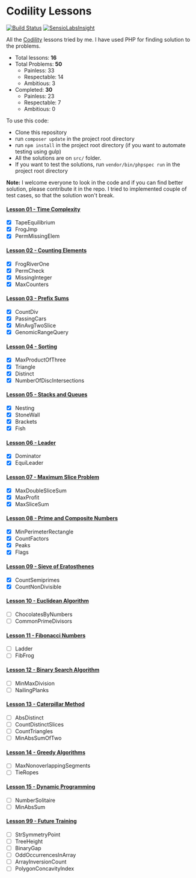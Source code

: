 # Codility Lessons

[![Build Status](https://travis-ci.org/samiulhoque/codility-lessons.svg?branch=master)](https://travis-ci.org/samiulhoque/codility-lessons)
[![SensioLabsInsight](https://insight.sensiolabs.com/projects/65f45405-d802-47ae-a7c2-7ba39008359d/mini.png)](https://insight.sensiolabs.com/projects/65f45405-d802-47ae-a7c2-7ba39008359d)

All the [Codility](https://codility.com/programmers/lessons) lessons tried by me. I have used PHP for finding solution to the problems.

- Total lessons: **16**
- Total Problems: **50**
    - Painless: 33
    - Respectable: 14
    - Ambitious: 3
- Completed: **30**
    - Painless: 23
    - Respectable: 7
    - Ambitious: 0

To use this code:
- Clone this repository
- run `composer update` in the project root directory
- run `npm install` in the project root directory (if you want to automate testing using gulp)
- All the solutions are on `src/` folder.
- If you want to test the solutions, run `vendor/bin/phpspec run` in the project root directory

**Note:** I welcome everyone to look in the code and if you can find better solution,
please contribute it in the repo. I tried to implemented couple of test cases, so that
the solution won't break.

#### [Lesson 01 - Time Complexity](https://github.com/samiulhoque/codility-lessons/blob/master/src/Lesson01/)
- [x] TapeEquilibrium
- [x] FrogJmp
- [x] PermMissingElem

#### [Lesson 02 - Counting Elements](https://github.com/samiulhoque/codility-lessons/blob/master/src/Lesson02/)
- [x] FrogRiverOne
- [x] PermCheck
- [x] MissingInteger
- [x] MaxCounters

#### [Lesson 03 - Prefix Sums](https://github.com/samiulhoque/codility-lessons/blob/master/src/Lesson03/)
- [x] CountDiv
- [x] PassingCars
- [x] MinAvgTwoSlice
- [x] GenomicRangeQuery

#### [Lesson 04 - Sorting](https://github.com/samiulhoque/codility-lessons/blob/master/src/Lesson04/)
- [x] MaxProductOfThree
- [x] Triangle
- [x] Distinct
- [x] NumberOfDiscIntersections

#### [Lesson 05 - Stacks and Queues](https://github.com/samiulhoque/codility-lessons/blob/master/src/Lesson05/)
- [x] Nesting
- [x] StoneWall
- [x] Brackets
- [x] Fish

#### [Lesson 06 - Leader](https://github.com/samiulhoque/codility-lessons/blob/master/src/Lesson06/)
- [x] Dominator
- [x] EquiLeader

#### [Lesson 07 - Maximum Slice Problem](https://github.com/samiulhoque/codility-lessons/blob/master/src/Lesson07/)
- [x] MaxDoubleSliceSum
- [x] MaxProfit
- [x] MaxSliceSum

#### [Lesson 08 - Prime and Composite Numbers](https://github.com/samiulhoque/codility-lessons/blob/master/src/Lesson08/)
- [x] MinPerimeterRectangle
- [x] CountFactors
- [x] Peaks
- [x] Flags

#### [Lesson 09 - Sieve of Eratosthenes](https://github.com/samiulhoque/codility-lessons/blob/master/src/Lesson09/)
- [x] CountSemiprimes
- [x] CountNonDivisible

#### [Lesson 10 - Euclidean Algorithm](https://github.com/samiulhoque/codility-lessons/blob/master/src/Lesson10/)
- [ ] ChocolatesByNumbers
- [ ] CommonPrimeDivisors

#### [Lesson 11 - Fibonacci Numbers](https://github.com/samiulhoque/codility-lessons/blob/master/src/Lesson11/)
- [ ] Ladder
- [ ] FibFrog

#### [Lesson 12 - Binary Search Algorithm](https://github.com/samiulhoque/codility-lessons/blob/master/src/Lesson12/)
- [ ] MinMaxDivision
- [ ] NailingPlanks

#### [Lesson 13 - Caterpillar Method](https://github.com/samiulhoque/codility-lessons/blob/master/src/Lesson13/)
- [ ] AbsDistinct
- [ ] CountDistinctSlices
- [ ] CountTriangles
- [ ] MinAbsSumOfTwo

#### [Lesson 14 - Greedy Algorithms](https://github.com/samiulhoque/codility-lessons/blob/master/src/Lesson14/)
- [ ] MaxNonoverlappingSegments
- [ ] TieRopes

#### [Lesson 15 - Dynamic Programming](https://github.com/samiulhoque/codility-lessons/blob/master/src/Lesson15/)
- [ ] NumberSolitaire
- [ ] MinAbsSum

#### [Lesson 99 - Future Training](https://github.com/samiulhoque/codility-lessons/blob/master/src/Lesson99/)
- [ ] StrSymmetryPoint
- [ ] TreeHeight
- [ ] BinaryGap
- [ ] OddOccurrencesInArray
- [ ] ArrayInversionCount
- [ ] PolygonConcavityIndex
